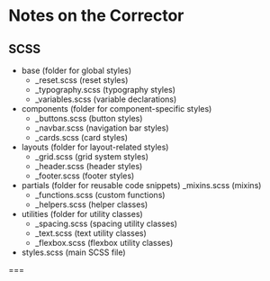 # Notes on the Corrector

## SCSS

- base (folder for global styles)
    - _reset.scss (reset styles)
    - _typography.scss (typography styles)
    - _variables.scss (variable declarations)
- components (folder for component-specific styles)
    - _buttons.scss (button styles)
    - _navbar.scss (navigation bar styles)
    - _cards.scss (card styles)
- layouts (folder for layout-related styles)
    - _grid.scss (grid system styles)
    - _header.scss (header styles)
    - _footer.scss (footer styles)
- partials (folder for reusable code snippets)
_mixins.scss (mixins)
    - _functions.scss (custom functions)
    - _helpers.scss (helper classes)
- utilities (folder for utility classes)
    - _spacing.scss (spacing utility classes)
    - _text.scss (text utility classes)
    - _flexbox.scss (flexbox utility classes)
- styles.scss (main SCSS file)

===

